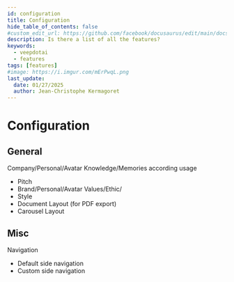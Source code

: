 ```yaml
---
id: configuration
title: Configuration
hide_table_of_contents: false
#custom_edit_url: https://github.com/facebook/docusaurus/edit/main/docs/api-doc-markdown.md
description: Is there a list of all the features?
keywords:
  - veepdotai
  - features
tags: [features]
#image: https://i.imgur.com/mErPwqL.png
last_update:
  date: 01/27/2025
  author: Jean-Christophe Kermagoret
---
```


# Configuration

## General

Company/Personal/Avatar Knowledge/Memories according usage
* Pitch
* Brand/Personal/Avatar Values/Ethic/
* Style
* Document Layout (for PDF export)
* Carousel Layout

## Misc

Navigation
* Default side navigation
* Custom side navigation
